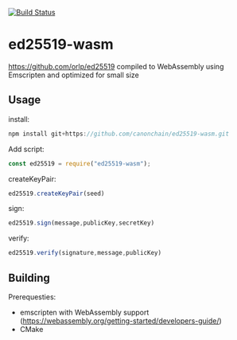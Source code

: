 [![Build Status](https://travis-ci.com/canonchain/ed25519-wasm.svg?branch=master)](https://travis-ci.org/canonchain/ed25519-wasm)

# ed25519-wasm

https://github.com/orlp/ed25519 compiled to WebAssembly using Emscripten and optimized for small size

## Usage

install:

```js
npm install git+https://github.com/canonchain/ed25519-wasm.git
```

Add script:

```js
const ed25519 = require("ed25519-wasm");
```

createKeyPair:

```js
ed25519.createKeyPair(seed)
```

sign:

```js
ed25519.sign(message,publicKey,secretKey)
```

verify:

```js
ed25519.verify(signature,message,publicKey)
```

## Building

Prerequesties:

- emscripten with WebAssembly support (https://webassembly.org/getting-started/developers-guide/)
- CMake
